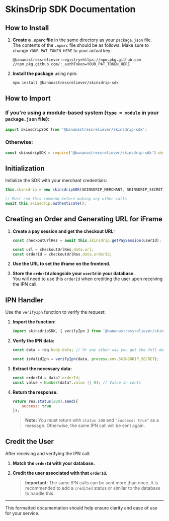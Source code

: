 # SkinsDrip SDK Documentation

## How to Install

1. **Create a `.npmrc` file** in the same directory as your `package.json` file.  
   The contents of the `.npmrc` file should be as follows. Make sure to change `YOUR_PAT_TOKEN_HERE` to your actual key:

    ```text
    @bananastressreliever:registry=https://npm.pkg.github.com
    //npm.pkg.github.com/:_authToken=YOUR_PAT_TOKEN_HERE
    ```

2. **Install the package** using npm:

    ```bash
    npm install @bananastressreliever/skinsdrip-sdk
    ```

## How to Import

### If you're using a module-based system (`type = module` in your `package.json` file):

```javascript
import skinsdripSDK from '@bananastressreliever/skinsdrip-sdk';
```

### Otherwise:

```javascript
const skinsdripSDK = require('@bananastressreliever/skinsdrip-sdk').default;
```

## Initialization

Initialize the SDK with your merchant credentials:

```javascript
this.skinsdrip = new skinsdripSDK(SKINSDRIP_MERCHANT, SKINSDRIP_SECRET);

// Must run this command before making any other calls
await this.skinsdrip.authenticate();
```

## Creating an Order and Generating URL for iFrame

1. **Create a pay session and get the checkout URL:**

    ```javascript
    const checkoutUrlRes = await this.skinsdrip.getPaySession(userId);

    const url = checkoutUrlRes.data.url;
    const orderId = checkoutUrlRes.data.orderId;
    ```

2. **Use the URL to set the iframe on the frontend.**

3. **Store the `orderId` alongside your `userId` in your database.**  
   You will need to use this `orderId` when crediting the user upon receiving the IPN call.

## IPN Handler

Use the `verifyIpn` function to verify the request:

1. **Import the function:**

    ```javascript
    import skinsdripSDK, { verifyIpn } from '@bananastressreliever/skinsdrip-sdk';
    ```

2. **Verify the IPN data:**

    ```javascript
    const data = req.body.data; // Or any other way you get the full data

    const isValidIpn = verifyIpn(data, process.env.SKINSDRIP_SECRET);
    ```

3. **Extract the necessary data:**

    ```javascript
    const orderId = data?.orderId;
    const value = Number(data?.value || 0); // Value in cents
    ```

4. **Return the response:**

    ```javascript
    return res.status(200).send({
        success: true
    });
    ```

    > **Note:** You must return with `status 200` and `"success: true"` as a message. Otherwise, the same IPN call will be sent again.

## Credit the User

After receiving and verifying the IPN call:

1. **Match the `orderId` with your database.**
2. **Credit the user associated with that `orderId`.**

    > **Important:** The same IPN calls can be sent more than once. It is recommended to add a `credited` status or similar to the database to handle this.

---

This formatted documentation should help ensure clarity and ease of use for your service.

